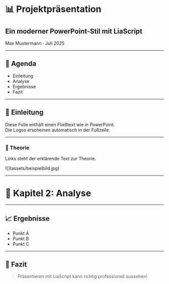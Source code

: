 <!--
@title PowerPoint-Style Präsentation
@description Präsentieren mit LiaScript im PowerPoint-Design
@link style.css
-->

<div class="title-slide">
  <h1>📊 Projektpräsentation</h1>
  <h2>Ein moderner PowerPoint-Stil mit LiaScript</h2>
  <p>Max Mustermann · Juli 2025</p>
</div>

---

<div class="agenda-slide">
  <h2>📌 Agenda</h2>
  <ul>
    <li>Einleitung</li>
    <li>Analyse</li>
    <li>Ergebnisse</li>
    <li>Fazit</li>
  </ul>
</div>

---

## 🧩 Einleitung

Diese Folie enthält einen Fließtext wie in PowerPoint.  
Die Logos erscheinen automatisch in der Fußzeile.

---

<div class="split-slide">
  <div class="split-left">
    <h3>📝 Theorie</h3>
    <p>Links steht der erklärende Text zur Theorie.</p>
  </div>
  <div class="split-right">
    ![](assets/beispielbild.jpg)
  </div>
</div>

---

<div class="chapter-slide">
  <h1>🔎 Kapitel 2: Analyse</h1>
</div>

---

## 📈 Ergebnisse

- Punkt A
- Punkt B
- Punkt C

---

## 🏁 Fazit

> Präsentieren mit LiaScript kann richtig professionell aussehen!
